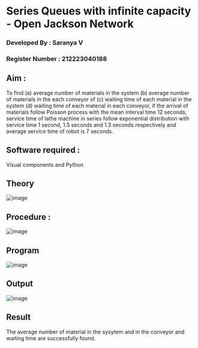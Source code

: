 # Series Queues with infinite capacity - Open Jackson Network

### Developed By : Saranya V
### Register Number : 212223040188

## Aim :
To find (a) average number of materials in the system (b) average number of materials in the each conveyor of (c) waiting time of each material in the system (d) waiting time of each material in each conveyor, if the arrival  of materials follow Poisson process with the mean interval time 12 seconds, service time of  lathe machine in series follow exponential distribution  with service time  1 second, 1.5 seconds and 1.3 seconds respectively and average service time of robot is 7 seconds.

## Software required :
Visual components and Python

## Theory

![image](https://user-images.githubusercontent.com/103921593/203239736-7b81f599-71a8-4ae7-b63e-5d98acd9ea54.png)


## Procedure :

![image](https://user-images.githubusercontent.com/103921593/203239789-bc870dce-6727-487b-a0e2-4fc3f5114889.png)

## Program

![image](https://github.com/user-attachments/assets/d794199f-c514-455d-86dc-d9da10a2a262)

## Output
![image](https://github.com/user-attachments/assets/caf36d63-c948-43df-babf-9e32c62b94d5)


## Result
The average number of material in the sysytem and in the conveyor and waiting time are successfully found.
